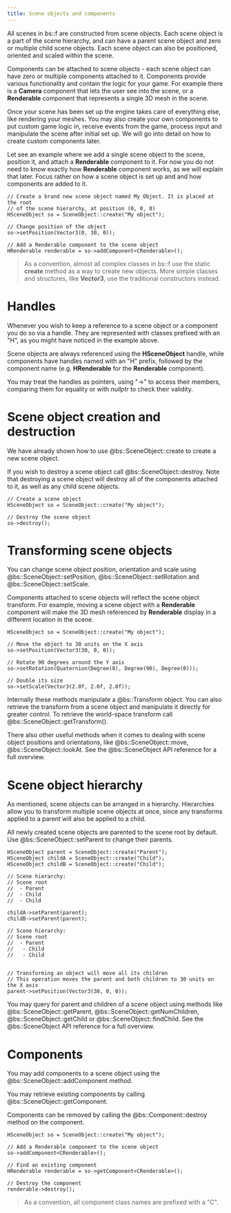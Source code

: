 ```yaml
---
title: Scene objects and components
---
```


All scenes in bs::f are constructed from scene objects. Each scene object is a part of the scene hierarchy, and can have a parent scene object and zero or multiple child scene objects. Each scene object can also be positioned, oriented and scaled within the scene.

Components can be attached to scene objects - each scene object can have zero or multiple components attached to it. Components provide various functionality and contain the logic for your game. For example there is a **Camera** component that lets the user see into the scene, or a **Renderable** component that represents a single 3D mesh in the scene. 

Once your scene has been set up the engine takes care of everything else, like rendering your meshes. You may also create your own components to put custom game logic in, receive events from the game, process input and manipulate the scene after initial set up. We will go into detail on how to create custom components later.

Let see an example where we add a single scene object to the scene, position it, and attach a **Renderable** component to it. For now you do not need to know exactly how **Renderable** component works, as we will explain that later. Focus rather on how a scene object is set up and and how components are added to it.

~~~~~~~~~~~~~{.cpp}
// Create a brand new scene object named My Object. It is placed at the root 
// of the scene hierarchy, at position (0, 0, 0)
HSceneObject so = SceneObject::create("My object");

// Change position of the object
so->setPosition(Vector3(0, 30, 0));

// Add a Renderable component to the scene object
HRenderable renderable = so->addComponent<CRenderable>();
~~~~~~~~~~~~~

> As a convention, almost all complex classes in bs::f use the static **create** method as a way to create new objects. More simple classes and structures, like **Vector3**, use the traditional constructors instead.

# Handles
Whenever you wish to keep a reference to a scene object or a component you do so via a handle. They are represented with classes prefixed with an "H", as you might have noticed in the example above. 

Scene objects are always referenced using the **HSceneObject** handle, while components have handles named with an "H" prefix, followed by the component name (e.g. **HRenderable** for the **Renderable** component).

You may treat the handles as pointers, using "->" to access their members, comparing them for equality or with *nullptr* to check their validity. 

# Scene object creation and destruction
We have already shown how to use @bs::SceneObject::create to create a new scene object. 

If you wish to destroy a scene object call @bs::SceneObject::destroy. Note that destroying a scene object will destroy all of the components attached to it, as well as any child scene objects.

~~~~~~~~~~~~~{.cpp}
// Create a scene object
HSceneObject so = SceneObject::create("My object");

// Destroy the scene object
so->destroy();
~~~~~~~~~~~~~

# Transforming scene objects
You can change scene object position, orientation and scale using @bs::SceneObject::setPosition, @bs::SceneObject::setRotation and @bs::SceneObject::setScale.

Components attached to scene objects will reflect the scene object transform. For example, moving a scene object with a **Renderable** component will make the 3D mesh referenced by **Renderable** display in a different location in the scene.

~~~~~~~~~~~~~{.cpp}
HSceneObject so = SceneObject::create("My object");

// Move the object to 30 units on the X axis
so->setPosition(Vector3(30, 0, 0));

// Rotate 90 degrees around the Y axis
so->setRotation(Quaternion(Degree(0), Degree(90), Degree(0)));

// Double its size
so->setScale(Vector3(2.0f, 2.0f, 2.0f));
~~~~~~~~~~~~~

Internally these methods manipulate a @bs::Transform object. You can also retrieve the transform from a scene object and manipulate it directly for greater control. To retrieve the world-space transform call @bs::SceneObject::getTransform().

There also other useful methods when it comes to dealing with scene object positions and orientations, like @bs::SceneObject::move, @bs::SceneObject::lookAt. See the @bs::SceneObject API reference for a full overview.

# Scene object hierarchy
As mentioned, scene objects can be arranged in a hierarchy. Hierarchies allow you to transform multiple scene objects at once, since any transforms applied to a parent will also be applied to a child.

All newly created scene objects are parented to the scene root by default. Use @bs::SceneObject::setParent to change their parents.

~~~~~~~~~~~~~{.cpp}
HSceneObject parent = SceneObject::create("Parent");
HSceneObject childA = SceneObject::create("Child");
HSceneObject childB = SceneObject::create("Child");

// Scene hierarchy:
// Scene root
//  - Parent
//  - Child
//  - Child 

childA->setParent(parent);
childB->setParent(parent);

// Scene hierarchy:
// Scene root
//  - Parent
//   - Child
//   - Child 


// Transforming an object will move all its children
// This operation moves the parent and both children to 30 units on the X axis
parent->setPosition(Vector3(30, 0, 0));
~~~~~~~~~~~~~

You may query for parent and children of a scene object using methods like @bs::SceneObject::getParent, @bs::SceneObject::getNumChildren, @bs::SceneObject::getChild or @bs::SceneObject::findChild. See the @bs::SceneObject API reference for a full overview.

# Components
You may add components to a scene object using the @bs::SceneObject::addComponent method. 

You may retrieve existing components by calling @bs::SceneObject::getComponent.

Components can be removed by calling the @bs::Component::destroy method on the component.

~~~~~~~~~~~~~{.cpp}
HSceneObject so = SceneObject::create("My object");

// Add a Renderable component to the scene object
so->addComponent<CRenderable>();

// Find an existing component
HRenderable renderable = so->getComponent<CRenderable>();

// Destroy the component
renderable->destroy();
~~~~~~~~~~~~~

> As a convention, all component class names are prefixed with a "C".